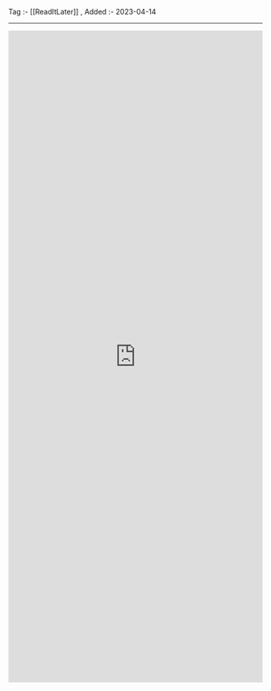 Tag :- [[ReadItLater]] , 
Added :- 2023-04-14

-----
<iframe src="https://www.linkedin.com/embed/feed/update/urn:li:share:7008391423372750849" height="1289" width="504" frameborder="0" allowfullscreen="" title="Embedded post"></iframe>